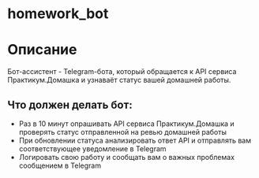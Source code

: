 # homework_bot
# Описание
Бот-ассистент - Telegram-бота, который обращается к API сервиса Практикум.Домашка и узнаваёт статус вашей домашней работы.

## Что должен делать бот:
- Раз в 10 минут опрашивать API сервиса Практикум.Домашка и проверять статус отправленной на ревью домашней работы
- При обновлении статуса анализировать ответ API и отправлять вам соответствующее уведомление в Telegram
- Логировать свою работу и сообщать вам о важных проблемах сообщением в Telegram
